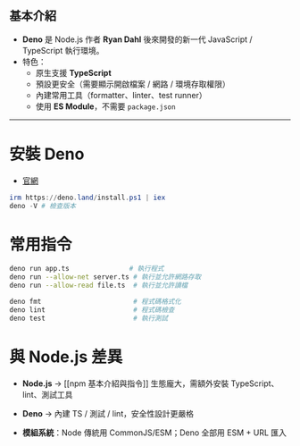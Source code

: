 ## 基本介紹
- **Deno** 是 Node.js 作者 **Ryan Dahl** 後來開發的新一代 JavaScript / TypeScript 執行環境。
- 特色：
  - 原生支援 **TypeScript**
  - 預設更安全（需要顯示開啟檔案 / 網路 / 環境存取權限）
  - 內建常用工具（formatter、linter、test runner）
  - 使用 **ES Module**，不需要 `package.json`

---
# 安裝 Deno

- [官網](https://deno.com/)

```powershell
irm https://deno.land/install.ps1 | iex
deno -V # 檢查版本
```

# 常用指令

```bash
deno run app.ts               # 執行程式
deno run --allow-net server.ts # 執行並允許網路存取
deno run --allow-read file.ts  # 執行並允許讀檔

deno fmt                       # 程式碼格式化
deno lint                      # 程式碼檢查
deno test                      # 執行測試
```


# 與 Node.js 差異

- **Node.js** → [[npm 基本介紹與指令]] 生態龐大，需額外安裝 TypeScript、lint、測試工具
    
- **Deno** → 內建 TS / 測試 / lint，安全性設計更嚴格
    
- **模組系統**：Node 傳統用 CommonJS/ESM；Deno 全部用 ESM + URL 匯入